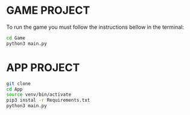 # GAME PROJECT

To run the game you must follow the instructions bellow in the terminal:

```sh
cd Game
python3 main.py
```

# APP PROJECT

```sh
git clone
cd App
source venv/bin/activate
pip3 instal -r Requirements.txt
python3 main.py
```